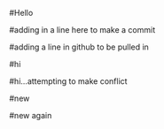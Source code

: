 #Hello

#adding in a line here to make a commit

#adding a line in github to be pulled in


#hi

#hi...attempting to make conflict

#new

#new again
